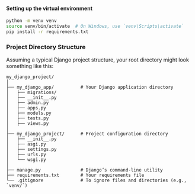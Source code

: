 #### Setting up the virtual environment

```bash
python -m venv venv
source venv/bin/activate  # On Windows, use `venv\Scripts\activate`
pip install -r requirements.txt
```

### Project Directory Structure

Assuming a typical Django project structure, your root directory might look something like this:

```
my_django_project/
│
├── my_django_app/          # Your Django application directory
│   ├── migrations/
│   ├── __init__.py
│   ├── admin.py
│   ├── apps.py
│   ├── models.py
│   ├── tests.py
│   ├── views.py
│
├── my_django_project/      # Project configuration directory
│   ├── __init__.py
│   ├── asgi.py
│   ├── settings.py
│   ├── urls.py
│   └── wsgi.py
│
├── manage.py               # Django’s command-line utility
├── requirements.txt        # Your requirements file
└── .gitignore              # To ignore files and directories (e.g., `venv/`)
```
